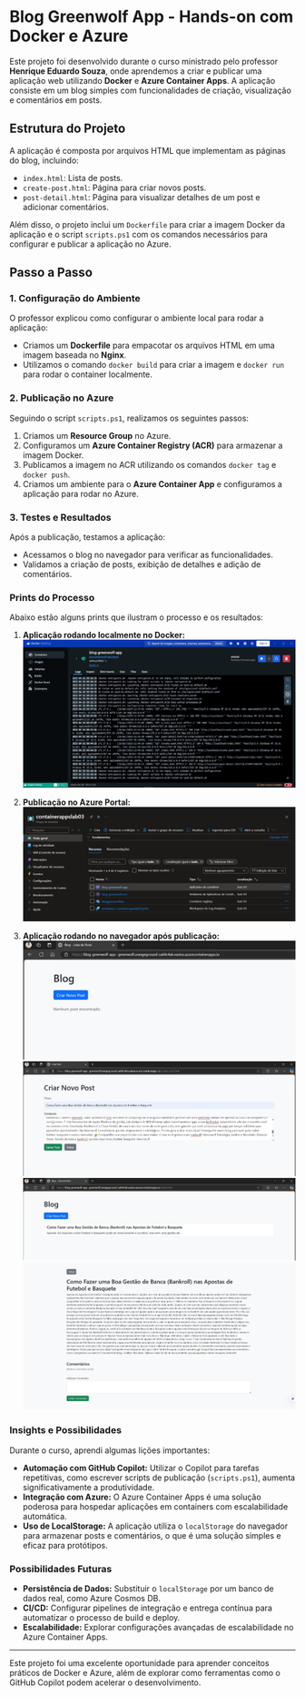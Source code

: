 # Blog Greenwolf App - Hands-on com Docker e Azure

Este projeto foi desenvolvido durante o curso ministrado pelo professor **Henrique Eduardo Souza**, onde aprendemos a criar e publicar uma aplicação web utilizando **Docker** e **Azure Container Apps**. A aplicação consiste em um blog simples com funcionalidades de criação, visualização e comentários em posts.

## Estrutura do Projeto

A aplicação é composta por arquivos HTML que implementam as páginas do blog, incluindo:
- `index.html`: Lista de posts.
- `create-post.html`: Página para criar novos posts.
- `post-detail.html`: Página para visualizar detalhes de um post e adicionar comentários.

Além disso, o projeto inclui um `Dockerfile` para criar a imagem Docker da aplicação e o script `scripts.ps1` com os comandos necessários para configurar e publicar a aplicação no Azure.

## Passo a Passo

### 1. Configuração do Ambiente
O professor explicou como configurar o ambiente local para rodar a aplicação:
- Criamos um **Dockerfile** para empacotar os arquivos HTML em uma imagem baseada no **Nginx**.
- Utilizamos o comando `docker build` para criar a imagem e `docker run` para rodar o container localmente.

### 2. Publicação no Azure
Seguindo o script `scripts.ps1`, realizamos os seguintes passos:
1. Criamos um **Resource Group** no Azure.
2. Configuramos um **Azure Container Registry (ACR)** para armazenar a imagem Docker.
3. Publicamos a imagem no ACR utilizando os comandos `docker tag` e `docker push`.
4. Criamos um ambiente para o **Azure Container App** e configuramos a aplicação para rodar no Azure.

### 3. Testes e Resultados
Após a publicação, testamos a aplicação:
- Acessamos o blog no navegador para verificar as funcionalidades.
- Validamos a criação de posts, exibição de detalhes e adição de comentários.

### Prints do Processo
Abaixo estão alguns prints que ilustram o processo e os resultados:

1. **Aplicação rodando localmente no Docker:**
   ![Docker Local](prints/docker-local.jpg)

2. **Publicação no Azure Portal:**
   ![Azure Portal](prints/azure-portal.jpg)

3. **Aplicação rodando no navegador após publicação:**
   ![Aplicação no Navegador - Index sem nenhum post](prints/index-sem-nenhum-post.jpg)
   ![Aplicação no Navegador - Create Post](prints/create-post.jpg)
   ![Aplicação no Navegador - Detalhe do Post](prints/index-com-post.jpg)
   ![Aplicação no Navegador - Index com Post](prints/detalhe-do-post.jpg)

### Insights e Possibilidades

Durante o curso, aprendi algumas lições importantes:
- **Automação com GitHub Copilot:** Utilizar o Copilot para tarefas repetitivas, como escrever scripts de publicação (`scripts.ps1`), aumenta significativamente a produtividade.
- **Integração com Azure:** O Azure Container Apps é uma solução poderosa para hospedar aplicações em containers com escalabilidade automática.
- **Uso de LocalStorage:** A aplicação utiliza o `localStorage` do navegador para armazenar posts e comentários, o que é uma solução simples e eficaz para protótipos.

### Possibilidades Futuras
- **Persistência de Dados:** Substituir o `localStorage` por um banco de dados real, como Azure Cosmos DB.
- **CI/CD:** Configurar pipelines de integração e entrega contínua para automatizar o processo de build e deploy.
- **Escalabilidade:** Explorar configurações avançadas de escalabilidade no Azure Container Apps.

---

Este projeto foi uma excelente oportunidade para aprender conceitos práticos de Docker e Azure, além de explorar como ferramentas como o GitHub Copilot podem acelerar o desenvolvimento.